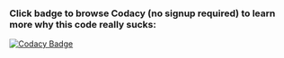 ### Click badge to browse Codacy (no signup required) to learn more why this code really sucks: 
[![Codacy Badge](https://api.codacy.com/project/badge/Grade/935d0219df4441ca82d3a1b7de3fc766)](https://www.codacy.com/app/rsoesemann/apex-pmd-samples?utm_source=github.com&amp;utm_medium=referral&amp;utm_content=rsoesemann/apex-pmd-samples&amp;utm_campaign=Badge_Grade)
